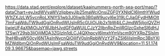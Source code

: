 https://data.stad.gent/explore/dataset/kaainummers-north-sea-port/map/?dataChart=eyJxdWVyaWVzIjpbeyJjb25maWciOnsiZGF0YXNldCI6ImthYWludW1tZXJzLW5vcnRoLXNlYS1wb3J0Iiwib3B0aW9ucyI6e319LCJjaGFydHMiOlt7ImFsaWduTW9udGgiOnRydWUsInR5cGUiOiJjb2x1bW4iLCJmdW5jIjoiQVZHIiwieUF4aXMiOiJsYWJlbHJvdGF0aWUiLCJzY2llbnRpZmljRGlzcGxheSI6dHJ1ZSwiY29sb3IiOiIjMDA3ZGIzIn1dLCJ4QXhpcyI6ImxhYmVscm90YXRpZSIsIm1heHBvaW50cyI6NTAsInNvcnQiOiIifV0sInRpbWVzY2FsZSI6IiIsImRpc3BsYXlMZWdlbmQiOnRydWUsImFsaWduTW9udGgiOnRydWV9&location=11,51.17409,3.96675&basemap=jawg.streets
